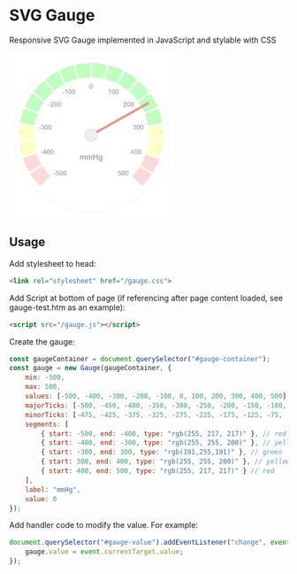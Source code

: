 # SVG Gauge
Responsive SVG Gauge implemented in JavaScript and stylable with CSS

![Example Gauge](https://github.com/philrawlings/svg-gauge/blob/main/example.png?raw=true)

## Usage

Add stylesheet to head:

```html
<link rel="stylesheet" href="/gauge.css">
```

Add Script at bottom of page (if referencing after page content loaded, see gauge-test.htm as an example):

```html
<script src="/gauge.js"></script>
```

Create the gauge:

```javascript
const gaugeContainer = document.querySelector("#gauge-container");
const gauge = new Gauge(gaugeContainer, {
    min: -500,
    max: 500,
    values: [-500, -400, -300, -200, -100, 0, 100, 200, 300, 400, 500],
    majorTicks: [-500, -450, -400, -350, -300, -250, -200, -150, -100, -50, 0, 50, 100, 150, 200, 250, 300, 350, 400, 450, 500],
    minorTicks: [-475, -425, -375, -325, -275, -225, -175, -125, -75, -25, 25, 75, 125, 175, 225, 275, 325, 375, 425, 475],
    segments: [
        { start: -500, end: -400, type: "rgb(255, 217, 217)" }, // red
        { start: -400, end: -300, type: "rgb(255, 255, 200)" }, // yellow
        { start: -300, end: 300, type: "rgb(191,255,191)" }, // green
        { start: 300, end: 400, type: "rgb(255, 255, 200)" }, // yellow
        { start: 400, end: 500, type: "rgb(255, 217, 217)" } // red
    ],
    label: "mmHg",
    value: 0
});
```

Add handler code to modify the value. For example:

```javascript
document.querySelector("#gauge-value").addEventListener("change", event => {
    gauge.value = event.currentTarget.value;
});
``` 


